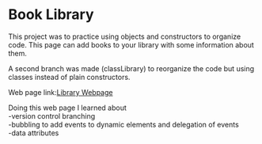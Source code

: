 # Book Library

This project was to practice using objects and constructors to organize code. This page can add books to your library with some information about them.

A second branch was made (classLibrary) to reorganize the code but using classes instead of plain constructors.

  Web page link:[Library Webpage](https://mhickner44.github.io/Library/)


Doing this web page I learned about     
-version control branching  
-bubbling to add events to dynamic elements and delegation of events  
-data attributes
